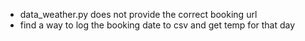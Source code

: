 - data_weather.py does not provide the correct booking url
- find a way to log the booking date to csv and get temp for that day
